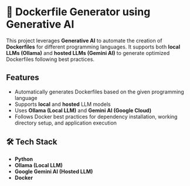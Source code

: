 # 🚀 Dockerfile Generator using Generative AI  

This project leverages **Generative AI** to automate the creation of **Dockerfiles** for different programming languages. It supports both **local LLMs (Ollama)** and **hosted LLMs (Gemini AI)** to generate optimized Dockerfiles following best practices.  

##  Features  
- Automatically generates Dockerfiles based on the given programming language  
- Supports **local** and **hosted** LLM models  
- Uses **Ollama (Local LLM)** and **Gemini AI (Google Cloud)**  
- Follows Docker best practices for dependency installation, working directory setup, and application execution  

## 🛠️ Tech Stack  
- **Python** 
- **Ollama (Local LLM)**  
- **Google Gemini AI (Hosted LLM)**  
- **Docker** 
